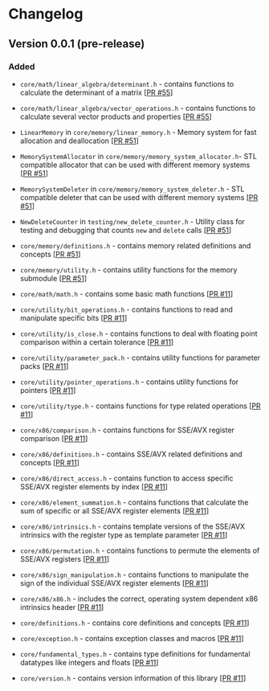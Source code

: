 # Changelog

## Version 0.0.1 (pre-release)

### Added

- `core/math/linear_algebra/determinant.h` - contains functions to 
  calculate the determinant of a matrix
  [[PR #55](https://github.com/Mjolnir-Forge/mjolnir-core/pull/55)]

- `core/math/linear_algebra/vector_operations.h` - contains functions to 
  calculate several vector products and properties
  [[PR #55](https://github.com/Mjolnir-Forge/mjolnir-core/pull/55)]

- `LinearMemory` in `core/memory/linear_memory.h` - Memory system for fast
  allocation and deallocation
  [[PR #51](https://github.com/Mjolnir-Forge/mjolnir-core/pull/51)]

- `MemorySystemAllocator`  in `core/memory/memory_system_allocator.h`- STL
  compatible allocator that can be used with different memory systems
  [[PR #51](https://github.com/Mjolnir-Forge/mjolnir-core/pull/51)]

- `MemorySystemDeleter` in `core/memory/memory_system_deleter.h` - STL
  compatible deleter that can be used with different memory systems
  [[PR #51](https://github.com/Mjolnir-Forge/mjolnir-core/pull/51)]

- `NewDeleteCounter` in `testing/new_delete_counter.h` - Utility class for
  testing and debugging that counts `new` and `delete` calls
  [[PR #51](https://github.com/Mjolnir-Forge/mjolnir-core/pull/51)]

- `core/memory/definitions.h` - contains memory related definitions and
  concepts [[PR #51](https://github.com/Mjolnir-Forge/mjolnir-core/pull/51)]

- `core/memory/utility.h` - contains utility functions for the memory
  submodule [[PR #51](https://github.com/Mjolnir-Forge/mjolnir-core/pull/51)]

- `core/math/math.h` - contains some basic math functions
  [[PR #11](https://github.com/Mjolnir-Forge/mjolnir-caaore/pull/11)]

- `core/utility/bit_operations.h` - contains functions to read and
  manipulate specific bits
  [[PR #11](https://github.com/Mjolnir-Forge/mjolnir-caaore/pull/11)]

- `core/utility/is_close.h` - contains functions to deal with floating point
  comparison within a certain tolerance
  [[PR #11](https://github.com/Mjolnir-Forge/mjolnir-caaore/pull/11)]

- `core/utility/parameter_pack.h` - contains utility functions for parameter
  packs [[PR #11](https://github.com/Mjolnir-Forge/mjolnir-caaore/pull/11)]

- `core/utility/pointer_operations.h` - contains utility functions for pointers
  [[PR #11](https://github.com/Mjolnir-Forge/mjolnir-caaore/pull/11)]

- `core/utility/type.h` - contains functions for type related operations
  [[PR #11](https://github.com/Mjolnir-Forge/mjolnir-caaore/pull/11)]

- `core/x86/comparison.h` - contains functions for SSE/AVX register comparison
  [[PR #11](https://github.com/Mjolnir-Forge/mjolnir-caaore/pull/11)]

- `core/x86/definitions.h` - contains SSE/AVX related definitions and concepts
  [[PR #11](https://github.com/Mjolnir-Forge/mjolnir-caaore/pull/11)]

- `core/x86/direct_access.h` - contains function to access specific SSE/AVX
  register elements by index
  [[PR #11](https://github.com/Mjolnir-Forge/mjolnir-caaore/pull/11)]

- `core/x86/element_summation.h` - contains functions that calculate the sum of
  specific or all SSE/AVX register elements
  [[PR #11](https://github.com/Mjolnir-Forge/mjolnir-caaore/pull/11)]

- `core/x86/intrinsics.h` - contains template versions of the SSE/AVX
  intrinsics with the register type as template parameter
  [[PR #11](https://github.com/Mjolnir-Forge/mjolnir-caaore/pull/11)]

- `core/x86/permutation.h` - contains functions to permute the elements
  of SSE/AVX registers
  [[PR #11](https://github.com/Mjolnir-Forge/mjolnir-caaore/pull/11)]

- `core/x86/sign_manipulation.h` - contains functions to manipulate the
  sign of the individual SSE/AVX register elements
  [[PR #11](https://github.com/Mjolnir-Forge/mjolnir-caaore/pull/11)]

- `core/x86/x86.h` - includes the correct, operating system dependent x86
  intrinsics header
  [[PR #11](https://github.com/Mjolnir-Forge/mjolnir-caaore/pull/11)]

- `core/definitions.h` - contains core definitions and concepts
  [[PR #11](https://github.com/Mjolnir-Forge/mjolnir-caaore/pull/11)]

- `core/exception.h` - contains exception classes and macros
  [[PR #11](https://github.com/Mjolnir-Forge/mjolnir-caaore/pull/11)]

- `core/fundamental_types.h` - contains type definitions for fundamental
  datatypes like integers and floats
  [[PR #11](https://github.com/Mjolnir-Forge/mjolnir-caaore/pull/11)]

- `core/version.h` - contains version information of this library
  [[PR #11](https://github.com/Mjolnir-Forge/mjolnir-caaore/pull/11)]
